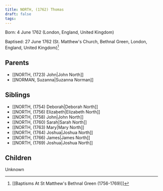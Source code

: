 ```yaml
---
title: NORTH, (1762) Thomas
draft: false
tags:
---
```

Born: 4 June 1762 (London, England, United Kingdom)

Baptised: 27 June 1762 (St. Matthew's Church, Bethnal Green, London, England, United Kingdom)[^1]

## Parents
- [[NORTH, (1723) John|John North]]
- [[NORMAN, Suzanna|Suzanna Norman]]

## Siblings
- [[NORTH, (1754) Deborah|Deborah North]]
- [[NORTH, (1756) Elizabeth|Elizabeth North]]
- [[NORTH, (1758) John|John North]]
- [[NORTH, (1760) Sarah|Sarah North]]
- [[NORTH, (1763) Mary|Mary North]]
- [[NORTH, (1764) Joshua|Joshua North]]
- [[NORTH, (1766) James|James North]]
- [[NORTH, (1769) Joshua|Joshua North]]

## Children
Unknown

[^1]: [[Baptisms At St Matthew's Bethnal Green (1756-1769)]]
